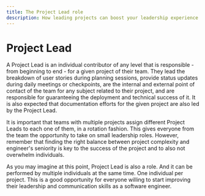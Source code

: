 ```yaml
---
title: The Project Lead role
description: How leading projects can boost your leadership experience
---
```


# Project Lead

A Project Lead is an individual contributor of any level that is responsible - from beginning to end - for a given project of their team. They lead the breakdown of user stories during planning sessions, provide status updates during daily meetings or checkpoints, are the internal and external point of contact of the team for any subject related to their project, and are responsible for guaranteeing the deployment and technical success of it. It is also expected that documentation efforts for the given project are also led by the Project Lead.

It is important that teams with multiple projects assign different Project Leads to each one of them, in a rotation fashion. This gives everyone from the team the opportunity to take on small leadership roles. However, remember that finding the right balance between project complexity and engineer's seniority is key to the success of the project and to also not overwhelm individuals.

As you may imagine at this point, Project Lead is also a role. And it can be performed by multiple individuals at the same time. One individual per project. This is a good opportunity for everyone willing to start improving their leadership and communication skills as a software engineer.

